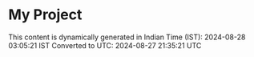 # My Project

This content is dynamically generated in Indian Time (IST): 2024-08-28 03:05:21 IST
Converted to UTC: 2024-08-27 21:35:21 UTC
